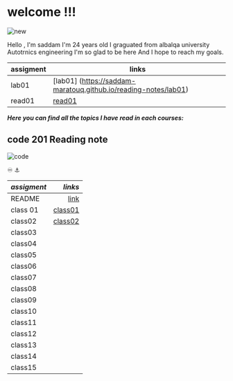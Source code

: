   
# welcome !!! 

![new](https://img.devrant.com/devrant/rant/r_314382_kFrde.jpg)


Hello , I'm saddam 
I'm 24 years old 
I graguated  from albalqa university 
Autotrnics engineering 
I'm so glad to be here 
And I hope to reach my goals.

| assigment      | links |
| ----------- | ----------- |
| lab01      | [lab01]   (https://saddam-maratouq.github.io/reading-notes/lab01)      |
| read01 |[read01](https://saddam-maratouq.github.io/reading-notes/read01)        |


***Here you can find all the topics I have
read in each courses:***



## code 201 Reading note 

![code](https://marketingweek.imgix.net/content/uploads/2017/05/12103909/Coding-body-image-.jpg?auto=compress,format&q=60&w=750&h=460)

♾️ ⚓ 



| *assigment*       | *links*  |
| ----------- | -----------: |
|    README         | [link](https://saddam-maratouq.github.io/reading-notes/)            |
  class 01   |[class01]()            |
| class02     |[class02]()       
| class03  |  |[class03]()       
| class04  |  |[class04]()     
| class05  |  |[class05]()       
| class06  |  |[class06]()       
| class07  |  |[class07]()
| class08  |  |[class08 ]()
| class09  |  |[class09]()
| class10  |  |[ class10]()
| class11  |  |[class11]()
| class12  |  |[class12]()
| class13  |  |[class13]()
| class14  |  |[class14]()
| class15  |  |[class15]()

 

